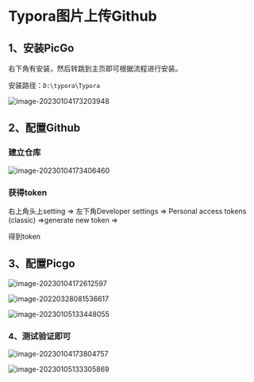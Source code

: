 # Typora图片上传Github

## 1、安装PicGo

右下角有安装，然后转跳到主页即可根据流程进行安装。

安装路径：`D:\typora\Typora`

![image-20230104173203948](imgsBed/imgs/202301051355176.png)



## 2、配置Github

### 建立仓库

![image-20230104173406460](C:\Users\sing8\AppData\Roaming\Typora\typora-user-images\image-20230104173406460.png)



### 获得token

右上角头上setting => 左下角Developer settings => Personal access tokens (classic) =>generate new token =>

得到token



## 3、配置Picgo

![image-20230104172612597](C:\Users\sing8\AppData\Roaming\Typora\typora-user-images\image-20230104172612597.png)

![image-20220328081536617](https://img-blog.csdnimg.cn/img_convert/3eab1796fae0831d8dabef34055d7391.png)

![image-20230105133448055](C:\Users\sing8\AppData\Roaming\Typora\typora-user-images\image-20230105133448055.png)



### 4、测试验证即可

![image-20230104173804757](C:\Users\sing8\AppData\Roaming\Typora\typora-user-images\image-20230104173804757.png)

![image-20230105133305869](C:\Users\sing8\AppData\Roaming\Typora\typora-user-images\image-20230105133305869.png)

